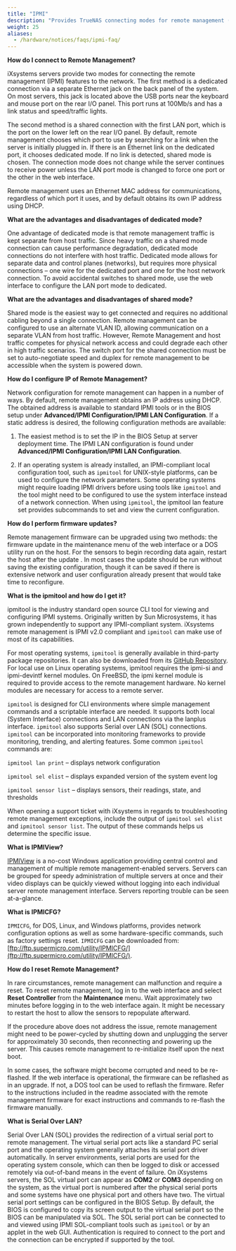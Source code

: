 ```yaml
---
title: "IPMI"
description: "Provides TrueNAS connecting modes for remote management (IPMI) features, and configuration and general use information for remote management."
weight: 25
aliases:
  - /hardware/notices/faqs/ipmi-faq/
---
```


**How do I connect to Remote Management?**

iXsystems servers provide two modes for connecting the remote management (IPMI) features to the network. The first method is a dedicated connection via a separate Ethernet jack on the back panel of the system. 
On most servers, this jack is located above the USB ports near the keyboard and mouse port on the rear I/O panel. 
This port runs at 100Mb/s and has a link status and speed/traffic lights.

The second method is a shared connection with the first LAN port, which is the port on the lower left on the rear I/O panel. By default, remote management chooses which port to use by searching for a link when the server is initially plugged in. 
If there is an Ethernet link on the dedicated port, it chooses dedicated mode. If no link is detected, shared mode is chosen. 
The connection mode does not change while the server continues to receive power unless the LAN port mode is changed to force one port or the other in the web interface.

Remote management uses an Ethernet MAC address for communications, regardless of which port it uses, and by default obtains its own IP address using DHCP.

**What are the advantages and disadvantages of dedicated mode?**

One advantage of dedicated mode is that remote management traffic is kept separate from host traffic. 
Since heavy traffic on a shared mode connection can cause performance degradation, dedicated mode connections do not interfere with host traffic. 
Dedicated mode allows for separate data and control planes (networks), but requires more physical connections – one wire for the dedicated port and one for the host network connection. 
To avoid accidental switches to shared mode, use the web interface to configure the LAN port mode to dedicated.

**What are the advantages and disadvantages of shared mode?**

Shared mode is the easiest way to get connected and requires no additional cabling beyond a single connection. 
Remote management can be configured to use an alternate VLAN ID, allowing communication on a separate VLAN from host traffic. 
However, Remote Management and host traffic competes for physical network access and could degrade each other in high traffic scenarios. 
The switch port for the shared connection must be set to auto-negotiate speed and duplex for remote management to be accessible when the system is powered down.

**How do I configure IP of Remote Management?**

Network configuration for remote management can happen in a number of ways. By default, remote management obtains an IP address using DHCP. 
The obtained address is available to standard IPMI tools or in the BIOS setup under **Advanced/IPMI Configuration/IPMI LAN Configuration**. 
If a static address is desired, the following configuration methods are available:

1. The easiest method is to set the IP in the BIOS Setup at server deployment time. 
   The IPMI LAN configuration is found under **Advanced/IPMI Configuration/IPMI LAN Configuration**.

2. If an operating system is already installed, an IPMI-compliant local configuration tool, such as `ipmitool` for UNIX-style platforms, can be used to configure the network parameters. 
   Some operating systems might require loading IPMI drivers before using tools like `ipmitool` and the tool might need to be configured to use the system interface instead of a network connection. 
   When using `ipmitool`, the ipmitool lan feature set provides subcommands to set and view the current configuration.

**How do I perform firmware updates?**

Remote management firmware can be upgraded using two methods: the firmware update in the maintenance menu of the web interface or a DOS utility run on the host. 
For the sensors to begin recording data again, restart the host after the update . 
In most cases the update should be run without saving the existing configuration, though it can be saved if there is extensive network and user configuration already present that would take time to reconfigure.

**What is the ipmitool and how do I get it?**

ipmitool is the industry standard open source CLI tool for viewing and configuring IPMI systems. 
Originally written by Sun Microsystems, it has grown independently to support any IPMI-compliant system. 
iXsystems remote management is IPMI v2.0 compliant and `ipmitool` can make use of most of its capabilities.

For most operating systems, `ipmitool` is generally available in third-party package repositories. 
It can also be downloaded from its [GitHub Repository](https://github.com/ipmitool/ipmitool). 
For local use on Linux operating systems, ipmitool requires the ipmi-si and ipmi-devintf kernel modules. 
On FreeBSD, the ipmi kernel module is required to provide access to the remote management hardware. No kernel modules are necessary for access to a remote server.

`ipmitool` is designed for CLI environments where simple management commands and a scriptable interface are needed. 
It supports both local (System Interface) connections and LAN connections via the lanplus interface. 
`ipmitool` also supports Serial over LAN (SOL) connections. 
`ipmitool` can be incorporated into monitoring frameworks to provide monitoring, trending, and alerting features.
Some common `ipmitool` commands are:

`ipmitool lan print` – displays network configuration

`ipmitool sel elist` – displays expanded version of the system event log

`ipmitool sensor list` – displays sensors, their readings, state, and thresholds

When opening a support ticket with iXsystems in regards to troubleshooting remote management exceptions, include the output of `ipmitool sel elist` and `ipmitool sensor list`. The output of these commands helps us determine the specific issue.

**What is IPMIView?**

[IPMIView](https://www.supermicro.com/manuals/other/IPMIView20.pdf) is a no-cost Windows application providing central control and management of multiple remote management-enabled servers. 
Servers can be grouped for speedy administration of multiple servers at once and their video displays can be quickly viewed without logging into each individual server remote management interface. Servers reporting trouble can be seen at-a-glance.

**What is IPMICFG?**

`IPMICFG`, for DOS, Linux, and Windows platforms, provides network configuration options as well as some hardware-specific commands, such as factory settings reset. 
`IPMICFG` can be downloaded from: [ftp://ftp.supermicro.com/utility/IPMICFG/](ftp://ftp.supermicro.com/utility/IPMICFG/).

**How do I reset Remote Management?**

In rare circumstances, remote management can malfunction and require a reset. 
To reset remote management, log in to the web interface and select **Reset Controller** from the **Maintenance** menu. 
Wait approximately two minutes before logging in to the web interface again. It might be necessary to restart the host to allow the sensors to repopulate afterward.

If the procedure above does not address the issue, remote management might need to be power-cycled by shutting down and unplugging the server for approximately 30 seconds, then reconnecting and powering up the server. This causes remote management to re-initialize itself upon the next boot.

In some cases, the software might become corrupted and need to be re-flashed.
If the web interface is operational, the firmware can be reflashed as in an upgrade. If not, a DOS tool can be used to reflash the firmware. 
Refer to the instructions included in the readme associated with the remote management firmware for exact instructions and commands to re-flash the firmware manually.

**What is Serial Over LAN?**

Serial Over LAN (SOL) provides the redirection of a virtual serial port to remote management. 
The virtual serial port acts like a standard PC serial port and the operating system generally attaches its serial port driver automatically. 
In server environments, serial ports are used for the operating system console, which can then be logged to disk or accessed remotely via out-of-band means in the event of failure. 
On iXsystems servers, the SOL virtual port can appear as **COM2** or **COM3** depending on the system, as the virtual port is numbered after the physical serial ports and some systems have one physical port and others have two. 
The virtual serial port settings can be configured in the BIOS Setup. 
By default, the BIOS is configured to copy its screen output to the virtual serial port so the BIOS can be manipulated via SOL. 
The SOL serial port can be connected to and viewed using IPMI SOL-compliant tools such as `ipmitool` or by an applet in the web GUI. 
Authentication is required to connect to the port and the connection can be encrypted if supported by the tool.
